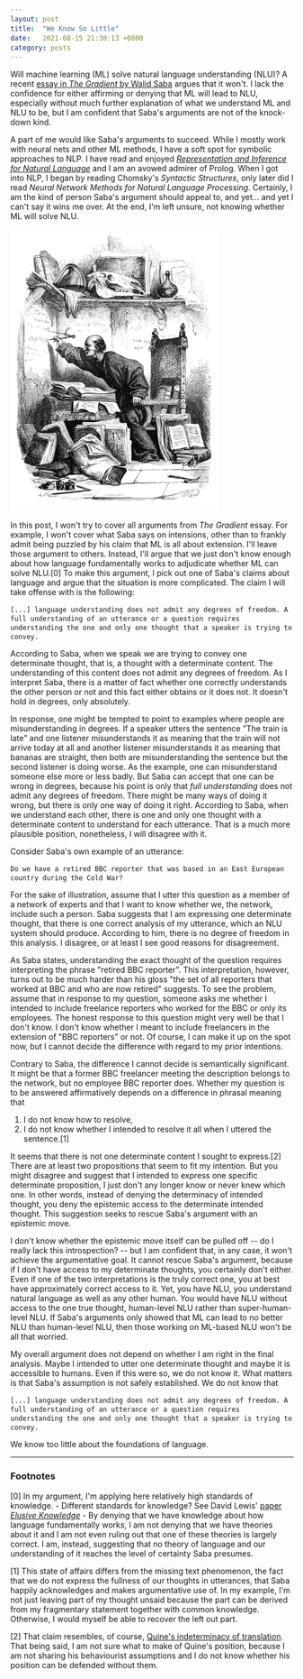 ```yaml
---
layout: post
title:  "We Know So Little"
date:   2021-08-15 21:30:13 +0000
category: posts
---
```



Will machine learning (ML) solve natural language understanding (NLU)? A recent [essay in _The Gradient_ by Walid Saba](https://thegradient.pub/machine-learning-wont-solve-the-natural-language-understanding-challenge/) argues that it won't. I lack the confidence for either affirming or denying that ML will lead to NLU, especially without much further explanation of what we understand ML and NLU to be, but I am confident that Saba's arguments are not of the knock-down kind.

A part of me would like Saba's arguments to succeed. While I mostly work with neural nets and other ML methods, I have a soft spot for symbolic approaches to NLP.  I have read and enjoyed [_Representation and Inference for Natural Language_](https://www.coli.uni-saarland.de/publikationen/softcopies/Blackburn:1997:RIN.pdf) and I am an avowed admirer of Prolog. When I got into  NLP, I began by reading Chomsky's _Syntactic Structures_, only later did I read _Neural Network Methods for Natural Language Processing_. Certainly, I am the kind of person Saba's argument should appeal to, and yet... and yet I can't say it wins me over. At the end, I'm left unsure, not knowing whether ML will solve NLU. 

<img src="/assets/images/fatality.jpg" alt="Picture of a man measuring words" height="500"/>


In this post, I won't try to cover all arguments from _The Gradient_ essay. For example, I won't cover what Saba says on intensions, other than to frankly admit being puzzled by his claim that ML is all about extension. I'll leave those argument to others. Instead, I'll argue that we just don't know enough about how language fundamentally works to adjudicate whether ML can solve NLU.[0] To make this argument, I pick out one of Saba's claims about language and argue that the situation is more complicated. The claim I will take offense with is the following:
	
	[...] language understanding does not admit any degrees of freedom. A full understanding of an utterance or a question requires understanding the one and only one thought that a speaker is trying to convey. 

According to Saba, when we speak we are trying to convey one determinate thought, that is, a thought with a determinate content. The understanding of this content does not admit any degrees of freedom. As I interpret Saba, there is a matter of fact whether one correctly understands the other person or not and this fact either obtains or it does not. It doesn't hold in degrees, only absolutely. 

In response, one might be tempted to point to examples where people are misunderstanding in degrees. If a speaker utters the sentence "The train is late" and one listener misunderstands it as meaning that the train will not arrive today at all and another listener misunderstands it as meaning that bananas are straight, then both are misunderstanding the sentence but the second listener is doing worse. As the example, one can misunderstand someone else more or less badly. But Saba can accept that one can be wrong in degrees, because his point is only that _full understanding_ does not admit any degrees of freedom. There might be many ways of doing it wrong, but there is only one way of doing it right. According to Saba, when we understand each other, there is one and only one thought with a determinate content to understand for each utterance. That is a much more plausible position, nonetheless, I will disagree with it.

Consider Saba's own example of an utterance:

    Do we have a retired BBC reporter that was based in an East European country during the Cold War?
	
For the sake of illustration, assume that I utter this question as a member of a network of experts and that I want to know whether we, the network, include such a person. Saba suggests that I am expressing one determinate thought, that there is one correct analysis of my utterance, which an NLU system should produce. According to him, there is no degree of freedom in this analysis. I disagree, or at least I see good reasons for disagreement.

As Saba states, understanding the exact thought of the question requires interpreting the phrase "retired BBC reporter". This interpretation, however, turns out to be much harder than his gloss "the set of all reporters that worked at BBC and who are now retired" suggests. To see the problem, assume that in response to my question, someone asks me whether I intended to include freelance reporters who worked for the BBC or only its employees. The honest response to this question might very well be that I don't know. I don't know whether I meant to include freelancers in the extension of "BBC reporters" or not. Of course, I can make it up on the spot now, but I cannot decide the difference with regard to my prior intentions.

Contrary to Saba, the difference I cannot decide is semantically significant. It might be that a former BBC freelancer meeting the description belongs to the network, but no employee BBC reporter does. Whether my question is to be answered affirmatively depends on a difference in phrasal meaning that 
1) I do not know how to resolve,
2) I do not know whether I intended to resolve it all when I uttered the sentence.[1]

It seems that there is not one determinate content I sought to express.[2] There are at least two propositions that seem to fit my intention. But you might disagree and suggest that I intended to express one specific determinate proposition, I just don't any longer know or never knew which one. In other words, instead of denying the determinacy of intended thought, you deny the epistemic access to the determinate intended thought. This suggestion seeks to rescue Saba's argument with an epistemic move.

I don't know whether the epistemic move itself can be pulled off -- do I really lack this introspection? -- but I am confident that, in any case, it won't achieve the argumentative goal. It cannot rescue Saba's argument, because if I don't have access to my determinate thoughts, you certainly don't either. Even if one of the two interpretations is the truly correct one, you at best have approximately correct access to it. Yet, you have NLU, you understand natural language as well as any other human. You would have NLU without access to the one true thought, human-level NLU rather than super-human-level NLU. If Saba's arguments only showed that ML can lead to no better NLU than human-level NLU, then those working on ML-based NLU won't be all that worried.

My overall argument does not depend on whether I am right in the final analysis. Maybe I intended to utter one determinate thought and maybe it is accessible to humans. Even if this were so, we do not know it. What matters is that Saba's assumption is not safely established. We do not know that

	[...] language understanding does not admit any degrees of freedom. A full understanding of an utterance or a question requires understanding the one and only one thought that a speaker is trying to convey. 

We know too little about the foundations of language.


---
### Footnotes

[0] In my argument, I'm applying here relatively high standards of knowledge. - Different standards for knowledge? See David Lewis' [paper _Elusive Knowledge_](https://philpapers.org/rec/LEWEK) - By denying that we have knowledge about how language fundamentally works, I am not denying that we have theories about it and I am not even ruling out that one of these theories is largely correct. I am, instead, suggesting that no theory of language and our understanding of it reaches the level of certainty Saba presumes.

[1] This state of affairs differs from the missing text phenomenon, the fact that we do not express the fullness of our thoughts in utterances, that Saba happily acknowledges and makes argumentative use of. In my example, I'm not just leaving part of my thought unsaid because the part can be derived from my fragmentary statement together with common knowledge. Otherwise, I would myself be able to recover the left out part.

[2] That claim resembles, of course, [Quine's indeterminacy of translation](https://plato.stanford.edu/entries/quine/#IndeTran). That being said, I am not sure what to make of Quine's position, because I am not sharing his behaviourist assumptions and I do not know whether his position can be defended without them. 
